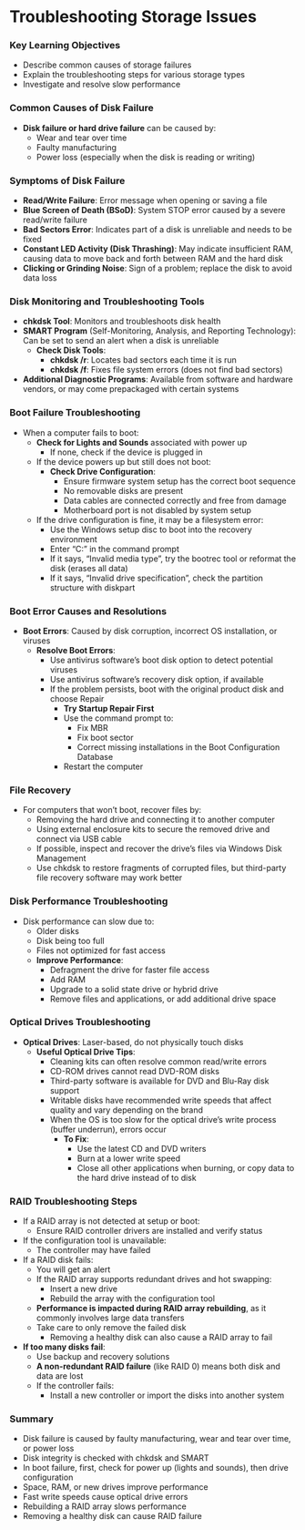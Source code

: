 # Troubleshooting Storage Issues

### Key Learning Objectives

- Describe common causes of storage failures
- Explain the troubleshooting steps for various storage types
- Investigate and resolve slow performance

### Common Causes of Disk Failure

- **Disk failure or hard drive failure** can be caused by:
  - Wear and tear over time
  - Faulty manufacturing
  - Power loss (especially when the disk is reading or writing)

### Symptoms of Disk Failure

- **Read/Write Failure**: Error message when opening or saving a file
- **Blue Screen of Death (BSoD)**: System STOP error caused by a severe read/write failure
- **Bad Sectors Error**: Indicates part of a disk is unreliable and needs to be fixed
- **Constant LED Activity (Disk Thrashing)**: May indicate insufficient RAM, causing data to move back and forth between RAM and the hard disk
- **Clicking or Grinding Noise**: Sign of a problem; replace the disk to avoid data loss

### Disk Monitoring and Troubleshooting Tools

- **chkdsk Tool**: Monitors and troubleshoots disk health
- **SMART Program** (Self-Monitoring, Analysis, and Reporting Technology): Can be set to send an alert when a disk is unreliable
  - **Check Disk Tools**:
    - **chkdsk /r**: Locates bad sectors each time it is run
    - **chkdsk /f**: Fixes file system errors (does not find bad sectors)
- **Additional Diagnostic Programs**: Available from software and hardware vendors, or may come prepackaged with certain systems

### Boot Failure Troubleshooting

- When a computer fails to boot:
  - **Check for Lights and Sounds** associated with power up
    - If none, check if the device is plugged in
  - If the device powers up but still does not boot:
    - **Check Drive Configuration**:
      - Ensure firmware system setup has the correct boot sequence
      - No removable disks are present
      - Data cables are connected correctly and free from damage
      - Motherboard port is not disabled by system setup
  - If the drive configuration is fine, it may be a filesystem error:
    - Use the Windows setup disc to boot into the recovery environment
    - Enter “C:” in the command prompt
    - If it says, “Invalid media type”, try the bootrec tool or reformat the disk (erases all data)
    - If it says, “Invalid drive specification”, check the partition structure with diskpart

### Boot Error Causes and Resolutions

- **Boot Errors**: Caused by disk corruption, incorrect OS installation, or viruses
  - **Resolve Boot Errors**:
    - Use antivirus software’s boot disk option to detect potential viruses
    - Use antivirus software’s recovery disk option, if available
    - If the problem persists, boot with the original product disk and choose Repair
      - **Try Startup Repair First**
      - Use the command prompt to:
        - Fix MBR
        - Fix boot sector
        - Correct missing installations in the Boot Configuration Database
      - Restart the computer

### File Recovery

- For computers that won’t boot, recover files by:
  - Removing the hard drive and connecting it to another computer
  - Using external enclosure kits to secure the removed drive and connect via USB cable
  - If possible, inspect and recover the drive’s files via Windows Disk Management
  - Use chkdsk to restore fragments of corrupted files, but third-party file recovery software may work better

### Disk Performance Troubleshooting

- Disk performance can slow due to:
  - Older disks
  - Disk being too full
  - Files not optimized for fast access
  - **Improve Performance**:
    - Defragment the drive for faster file access
    - Add RAM
    - Upgrade to a solid state drive or hybrid drive
    - Remove files and applications, or add additional drive space

### Optical Drives Troubleshooting

- **Optical Drives**: Laser-based, do not physically touch disks
  - **Useful Optical Drive Tips**:
    - Cleaning kits can often resolve common read/write errors
    - CD-ROM drives cannot read DVD-ROM disks
    - Third-party software is available for DVD and Blu-Ray disk support
    - Writable disks have recommended write speeds that affect quality and vary depending on the brand
    - When the OS is too slow for the optical drive’s write process (buffer underrun), errors occur
      - **To Fix**:
        - Use the latest CD and DVD writers
        - Burn at a lower write speed
        - Close all other applications when burning, or copy data to the hard drive instead of to disk

### RAID Troubleshooting Steps

- If a RAID array is not detected at setup or boot:
  - Ensure RAID controller drivers are installed and verify status
- If the configuration tool is unavailable:
  - The controller may have failed
- If a RAID disk fails:
  - You will get an alert
  - If the RAID array supports redundant drives and hot swapping:
    - Insert a new drive
    - Rebuild the array with the configuration tool
  - **Performance is impacted during RAID array rebuilding**, as it commonly involves large data transfers
  - Take care to only remove the failed disk
    - Removing a healthy disk can also cause a RAID array to fail
- **If too many disks fail**:
  - Use backup and recovery solutions
  - **A non-redundant RAID failure** (like RAID 0) means both disk and data are lost
  - If the controller fails:
    - Install a new controller or import the disks into another system

### Summary

- Disk failure is caused by faulty manufacturing, wear and tear over time, or power loss
- Disk integrity is checked with chkdsk and SMART
- In boot failure, first, check for power up (lights and sounds), then drive configuration
- Space, RAM, or new drives improve performance
- Fast write speeds cause optical drive errors
- Rebuilding a RAID array slows performance
- Removing a healthy disk can cause RAID failure
